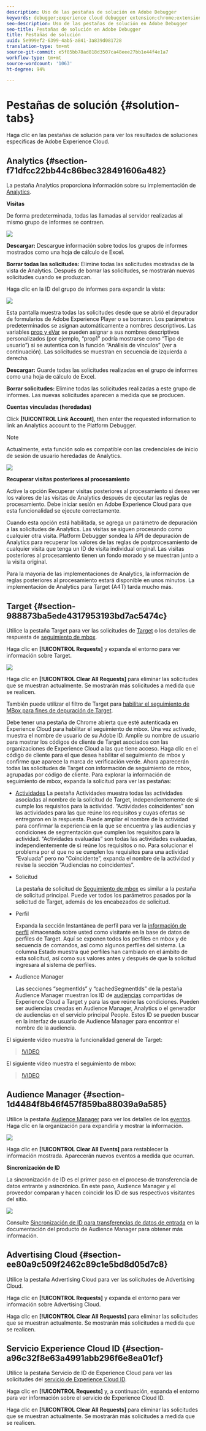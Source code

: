 ```yaml
---
description: Uso de las pestañas de solución en Adobe Debugger
keywords: debugger;experience cloud debugger extension;chrome;extension;summary;clear;requests;solutions;solution;information;analytics;target;audience manager;media optimizer;amo;id service
seo-description: Uso de las pestañas de solución en Adobe Debugger
seo-title: Pestañas de solución en Adobe Debugger
title: Pestañas de solución
uuid: 5e999ef2-6399-4ab5-a841-3a839d081728
translation-type: tm+mt
source-git-commit: e5f85bb78ad818d3507ca48eee27bb1e44f4e1a7
workflow-type: tm+mt
source-wordcount: '1063'
ht-degree: 94%

---
```



# Pestañas de solución {#solution-tabs}

Haga clic en las pestañas de solución para ver los resultados de soluciones específicas de Adobe Experience Cloud.

## Analytics {#section-f71dfcc22bb44c86bec328491606a482}

La pestaña Analytics proporciona información sobre su implementación de [Analytics](https://docs.adobe.com/content/help/es-ES/analytics/landing/home.html).

**Visitas**

De forma predeterminada, todas las llamadas al servidor realizadas al mismo grupo de informes se contraen.

![](assets/analytics-hits.jpg)

**Descargar:** Descargue información sobre todos los grupos de informes mostrados como una hoja de cálculo de Excel.

**Borrar todas las solicitudes:** Elimine todas las solicitudes mostradas de la vista de Analytics. Después de borrar las solicitudes, se mostrarán nuevas solicitudes cuando se produzcan.

Haga clic en la ID del grupo de informes para expandir la vista:

![](assets/analytics-hits-expand.jpg)

Esta pantalla muestra todas las solicitudes desde que se abrió el depurador de formularios de Adobe Experience Player o se borraron. Los parámetros predeterminados se asignan automáticamente a nombres descriptivos. Las variables [prop y eVar](https://docs.adobe.com/content/help/es-ES/analytics/implementation/vars/page-vars/evar.html) se pueden asignar a sus nombres descriptivos personalizados (por ejemplo, “prop1” podría mostrarse como “Tipo de usuario”) si se autentica con la función “Análisis de vínculos” (ver a continuación). Las solicitudes se muestran en secuencia de izquierda a derecha.

**Descargar:** Guarde todas las solicitudes realizadas en el grupo de informes como una hoja de cálculo de Excel.

**Borrar solicitudes:** Elimine todas las solicitudes realizadas a este grupo de informes. Las nuevas solicitudes aparecen a medida que se producen.

**Cuentas vinculadas (heredadas)**

Click **[!UICONTROL Link Account]**, then enter the requested information to link an Analytics account to the Platform Debugger.

>[!NOTE]
>
>Actualmente, esta función solo es compatible con las credenciales de inicio de sesión de usuario heredadas de Analytics.

![](assets/analytics-link-account.jpg)

**Recuperar visitas posteriores al procesamiento**

Active la opción Recuperar visitas posteriores al procesamiento si desea ver los valores de las visitas de Analytics después de ejecutar las reglas de procesamiento. Debe iniciar sesión en Adobe Experience Cloud para que esta funcionalidad se ejecute correctamente.

Cuando esta opción está habilitada, se agrega un parámetro de depuración a las solicitudes de Analytics. Las visitas se siguen procesando como cualquier otra visita. Platform Debugger sondea la API de depuración de Analytics para recuperar los valores de las reglas de postprocesamiento de cualquier visita que tenga un ID de visita individual original. Las visitas posteriores al procesamiento tienen un fondo morado y se muestran junto a la visita original.

Para la mayoría de las implementaciones de Analytics, la información de reglas posteriores al procesamiento estará disponible en unos minutos. La implementación de Analytics para Target (A4T) tarda mucho más.

## Target {#section-988873ba5ede4317953193bd7ac5474c}

Utilice la pestaña Target para ver las solicitudes de [Target](https://docs.adobe.com/content/help/es-ES/target/using/target-home.html) o los detalles de respuesta de [seguimiento de mbox](https://docs.adobe.com/content/help/es-ES/target/using/activities/troubleshoot-activities/content-trouble.html).

Haga clic en **[!UICONTROL Requests]** y expanda el entorno para ver información sobre Target.

![](assets/target-requests.jpg)

Haga clic en **[!UICONTROL Clear All Requests]** para eliminar las solicitudes que se muestran actualmente. Se mostrarán más solicitudes a medida que se realicen.

También puede utilizar el filtro de Target para [habilitar el seguimiento de MBox para fines de depuración de Target](https://docs.adobe.com/content/help/es-ES/target/using/activities/troubleshoot-activities/content-trouble.html).

Debe tener una pestaña de Chrome abierta que esté autenticada en Experience Cloud para habilitar el seguimiento de mbox. Una vez activado, muestra el nombre de usuario de su Adobe ID. Amplíe su nombre de usuario para mostrar los códigos de cliente de Target asociados con las organizaciones de Experience Cloud a las que tiene acceso. Haga clic en el código de cliente para el que desea habilitar el seguimiento de mbox y confirme que aparece la marca de verificación verde. Ahora aparecerán todas las solicitudes de Target con información de seguimiento de mbox, agrupadas por código de cliente. Para explorar la información de seguimiento de mbox, expanda la solicitud para ver las pestañas:

* [Actividades](https://docs.adobe.com/content/help/es-ES/target/using/activities/activities.html)  La pestaña Actividades muestra todas las actividades asociadas al nombre de la solicitud de Target, independientemente de si cumple los requisitos para la actividad. “Actividades coincidentes” son las actividades para las que reúne los requisitos y cuyas ofertas se entregaron en la respuesta. Puede ampliar el nombre de la actividad para confirmar la experiencia en la que se encuentra y las audiencias y condiciones de segmentación que cumplen los requisitos para la actividad. “Actividades evaluadas” son todas las actividades evaluadas, independientemente de si reúne los requisitos o no. Para solucionar el problema por el que no se cumplen los requisitos para una actividad “Evaluada” pero no “Coincidente”, expanda el nombre de la actividad y revise la sección “Audiencias no coincidentes”.

* Solicitud

   La pestaña de solicitud de [Seguimiento de mbox](https://docs.adobe.com/content/help/es-ES/target/using/activities/troubleshoot-activities/content-trouble.html) es similar a la pestaña de solicitud principal. Puede ver todos los parámetros pasados por la solicitud de Target, además de los encabezados de solicitud.
* Perfil

   Expanda la sección Instantánea de perfil para ver la [información de perfil](https://docs.adobe.com/content/help/es-ES/target/using/audiences/visitor-profiles/variables-profiles-parameters-methods.html) almacenada sobre usted como visitante en la base de datos de perfiles de Target. Aquí se exponen todos los perfiles en mbox y de secuencia de comandos, así como algunos perfiles del sistema. La columna Estado muestra qué perfiles han cambiado en el ámbito de esta solicitud, así como sus valores antes y después de que la solicitud ingresara al sistema de perfiles.
* Audience Manager

   Las secciones “segmentIds” y “cachedSegmentIds” de la pestaña Audience Manager muestran los ID de [audiencias](https://docs.adobe.com/content/help/es-ES/target/using/audiences/target.html) compartidas de Experience Cloud a Target y para las que reúne las condiciones. Pueden ser audiencias creadas en Audience Manager, Analytics o el generador de audiencias en el servicio principal People. Estos ID se pueden buscar en la interfaz de usuario de Audience Manager para encontrar el nombre de la audiencia.

El siguiente vídeo muestra la funcionalidad general de Target:

>[!VIDEO](https://video.tv.adobe.com/v/23115t2/)

El siguiente vídeo muestra el seguimiento de mbox:

>[!VIDEO](https://video.tv.adobe.com/v/23113t2/)

## Audience Manager {#section-1d4484f8b46f457f859ba88039a9a585}

Utilice la pestaña [Audience Manager](https://docs.adobe.com/content/help/es-ES/audience-manager/user-guide/aam-home.html) para ver los detalles de los [eventos](https://docs.adobe.com/content/help/es-ES/audience-manager/user-guide/api-and-sdk-code/dcs/dcs-event-calls/dcs-event-calls.html). Haga clic en la organización para expandirla y mostrar la información.

![](assets/audience-manager.jpg)

Haga clic en **[!UICONTROL Clear All Events]** para restablecer la información mostrada. Aparecerán nuevos eventos a medida que ocurran.

**Sincronización de ID**

La sincronización de ID es el primer paso en el proceso de transferencia de datos entrante y asincrónico. En este paso, Audience Manager y el proveedor comparan y hacen coincidir los ID de sus respectivos visitantes del sitio.

![](assets/aam-idsync.jpg)

Consulte [Sincronización de ID para transferencias de datos de entrada](https://docs.adobe.com/content/help/es-ES/audience-manager/user-guide/implementation-integration-guides/sending-audience-data/batch-data-transfer-process/id-sync-http.html) en la documentación del producto de Audience Manager para obtener más información.

## Advertising Cloud {#section-ee80a9c509f2462c89c1e5bd8d05d7c8}

Utilice la pestaña Advertising Cloud para ver las solicitudes de Advertising Cloud.

Haga clic en **[!UICONTROL Requests]** y expanda el entorno para ver información sobre Advertising Cloud.

Haga clic en **[!UICONTROL Clear All Requests]** para eliminar las solicitudes que se muestran actualmente. Se mostrarán más solicitudes a medida que se realicen.

## Servicio Experience Cloud ID {#section-a96c32f8e63a4991abb296f6e8ea01cf}

Utilice la pestaña Servicio de ID de Experience Cloud para ver las solicitudes del [servicio de Experience Cloud ID](https://docs.adobe.com/content/help/es-ES/id-service/using/home.html).

Haga clic en **[!UICONTROL Requests]** y, a continuación, expanda el entorno para ver información sobre el servicio de Experience Cloud ID.

Haga clic en **[!UICONTROL Clear All Requests]** para eliminar las solicitudes que se muestran actualmente. Se mostrarán más solicitudes a medida que se realicen.

